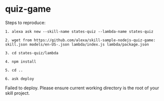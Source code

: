# quiz-game

Steps to reproduce:

```
1. alexa ask new --skill-name states-quiz --lambda-name states-quiz 

2. wget from https://github.com/alexa/skill-sample-nodejs-quiz-game: skill.json models/en-US-.json lambda/index.js lambda/package.json 

3. cd states-quiz/lambda 

4. npm install 

5. cd .. 

6. ask deploy
```

Failed to deploy. Please ensure current working directory is the root of your skill project.
